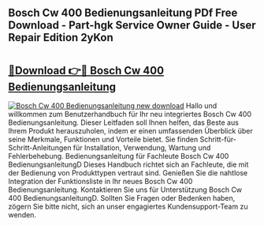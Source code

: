 ## Bosch Cw 400 Bedienungsanleitung PDf Free Download - Part-hgk Service Owner Guide - User Repair Edition 2yKon

# <h2><a href="http://df5h1if.blite.top/?on=Bosch+Cw+400+Bedienungsanleitung">🔗Download 👉🔴 Bosch Cw 400 Bedienungsanleitung</a></h2>

[![Bosch Cw 400 Bedienungsanleitung new download](https://i.imgur.com/lujVjoI.png)](http://df5h1if.blite.top/?on=Bosch+Cw+400+Bedienungsanleitung)
Hallo und willkommen zum Benutzerhandbuch für Ihr neu integriertes Bosch Cw 400 Bedienungsanleitung. Dieser Leitfaden soll Ihnen helfen, das Beste aus Ihrem Produkt herauszuholen, indem er einen umfassenden Überblick über seine Merkmale, Funktionen und Vorteile bietet. Sie finden Schritt-für-Schritt-Anleitungen für Installation, Verwendung, Wartung und Fehlerbehebung. Bedienungsanleitung für Fachleute Bosch Cw 400 BedienungsanleitungD Dieses Handbuch richtet sich an Fachleute, die mit der Bedienung von Produkttypen vertraut sind. Genießen Sie die nahtlose Integration der Funktionsliste in Ihr neues Bosch Cw 400 Bedienungsanleitung. Kontaktieren Sie uns für Unterstützung Bosch Cw 400 BedienungsanleitungD. Sollten Sie Fragen oder Bedenken haben, zögern Sie bitte nicht, sich an unser engagiertes Kundensupport-Team zu wenden.
